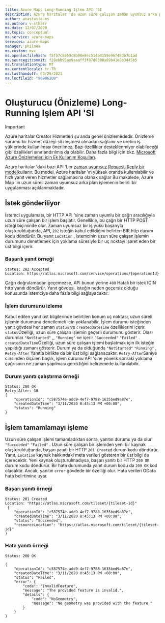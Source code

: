 ```yaml
---
title: Azure Maps Long-Running Işlem API 'SI
description: Azure haritalar 'da uzun süre çalışan zaman uyumsuz arka plan işleme hakkında bilgi edinin
author: anastasia-ms
ms.author: v-stharr
ms.date: 12/07/2020
ms.topic: conceptual
ms.service: azure-maps
services: azure-maps
manager: philmea
ms.custom: mvc
ms.openlocfilehash: f5fb7c8059c8b98e8ec514a4159e96f48db7b1ad
ms.sourcegitcommit: f28ebb95ae9aaaff3f87d8388a09b41e0b3445b5
ms.translationtype: MT
ms.contentlocale: tr-TR
ms.lasthandoff: 03/29/2021
ms.locfileid: "96906208"
---
```

# <a name="creator-preview-long-running-operation-api"></a>Oluşturucu (Önizleme) Long-Running Işlem API 'SI

> [!IMPORTANT]
> Azure haritalar Creator Hizmetleri şu anda genel önizlemededir.
> Önizleme sürümü bir hizmet düzeyi sözleşmesi olmadan sağlanır ve üretim iş yüklerinde kullanılması önerilmez. Bazı özellikler desteklenmiyor olabileceği gibi özellikleri sınırlandırılmış da olabilir. Daha fazla bilgi için bkz. [Microsoft Azure Önizlemeleri için Ek Kullanım Koşulları](https://azure.microsoft.com/support/legal/preview-supplemental-terms/).

Azure haritalar 'daki bazı API 'Ler [zaman uyumsuz Request-Reply bir model](/azure/architecture/patterns/async-request-reply)kullanır. Bu model, Azure haritalar 'ın yüksek oranda kullanılabilir ve hızlı yanıt veren hizmetler sağlamasına olanak sağlar Bu makalede, Azure Map 'in uzun süreli zaman uyumsuz arka plan işlemenin belirli bir uygulanması açıklanmaktadır.

## <a name="submitting-a-request"></a>İstek gönderiliyor

İstemci uygulaması, bir HTTP API 'sine zaman uyumlu bir çağrı aracılığıyla uzun süre çalışan bir işlem başlatır. Genellikle, bu çağrı bir HTTP POST isteği biçiminde olur. Zaman uyumsuz bir iş yükü başarıyla oluşturulduğunda, API, `202` isteğin kabul edildiğini belirten BIR http durum kodu döndürür. Bu yanıt `Location` , istemcinin uzun süre çalışan işlemin durumunu denetlemek için yoklama süresiyle bir uç noktayı işaret eden bir üst bilgi içerir.

### <a name="example-of-a-success-response"></a>Başarılı yanıt örneği

```HTTP
Status: 202 Accepted
Location: https://atlas.microsoft.com/service/operations/{operationId}

```

Çağrı doğrulamadan geçemezse, API bunun yerine `400` Hatalı bir istek IÇIN http yanıtı döndürür. Yanıt gövdesi, isteğin neden geçersiz olduğu konusunda istemciye daha fazla bilgi sağlayacaktır.

### <a name="monitoring-the-operation-status"></a>İşlem durumunu izleme

Kabul edilen yanıt üst bilgilerinde belirtilen konum uç noktası, uzun süreli işlemin durumunu denetlemek için yoklanabilir. İşlem durumu isteğinden yanıt gövdesi her zaman `status` ve `createdDateTime` özelliklerini içerir. `status`Özelliği, uzun süre çalışan işlemin geçerli durumunu gösterir. Olası durumlar `"NotStarted"` ,, `"Running"` ve içerir `"Succeeded"` `"Failed"` . `createdDateTime`Özelliği, uzun süre çalışan işlemi başlatmak için ilk isteğin yapıldığı zamanı gösterir. Durum ya da olduğunda `"NotStarted"` `"Running"` , `Retry-After` Yanıtla birlikte da bir üst bilgi sağlanacaktır. `Retry-After`Saniye cinsinden ölçülen başlık, işlem durumu API 'sine yönelik sonraki yoklama çağrısının ne zaman yapılması gerektiğini belirlemede kullanılabilir.

### <a name="example-of-running-a-status-response"></a>Durum yanıtı çalıştırma örneği

```HTTP
Status: 200 OK
Retry-After: 30
{
    "operationId": "c587574e-add9-4ef7-9788-1635bed9a87e",
    "createdDateTime": "3/11/2020 8:45:13 PM +00:00",
    "status": "Running"
}
```

## <a name="handling-operation-completion"></a>İşlem tamamlamayı işleme

Uzun süre çalışan işlemi tamamladıktan sonra, yanıtın durumu ya da olur `"Succeeded"` `"Failed"` . Uzun süre çalışan bir işlemden yeni bir kaynak oluşturulduğunda, başarı yanıtı bir HTTP `201 Created` durum kodu döndürür. Yanıt, `Location` kaynak hakkındaki meta verileri gösteren bir üst bilgi de içerecektir. Yeni kaynak oluşturulmadıysa, başarı yanıtı bir HTTP `200 OK` durum kodu döndürür. Bir hata durumunda yanıt durum kodu da `200 OK` kod olacaktır. Ancak, yanıtın `error` gövdede bir özelliği olur. Hata verileri OData hata belirtimine uyar.

### <a name="example-of-success-response"></a>Başarı yanıtı örneği

```HTTP
Status: 201 Created
Location: "https://atlas.microsoft.com/tileset/{tileset-id}"
 {
    "operationId": "c587574e-add9-4ef7-9788-1635bed9a87e",
    "createdDateTime": "3/11/2020 8:45:13 PM +00:00",
    "status": "Succeeded",
    "resourceLocation": "https://atlas.microsoft.com/tileset/{tileset-id}"
}
```

### <a name="example-of-failure-response"></a>Hata yanıtı örneği

```HTTP
Status: 200 OK

{
    "operationId": "c587574e-add9-4ef7-9788-1635bed9a87e",
    "createdDateTime": "3/11/2020 8:45:13 PM +00:00",
    "status": "Failed",
    "error": {
        "code": "InvalidFeature",
        "message": "The provided feature is invalid.",
        "details": {
            "code": "NoGeometry",
            "message": "No geometry was provided with the feature."
        }
    }
}
```